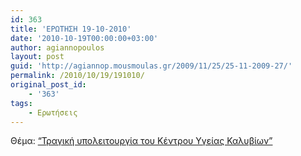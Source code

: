 ```yaml
---
id: 363
title: 'ΕΡΩΤΗΣΗ 19-10-2010'
date: '2010-10-19T00:00:00+03:00'
author: agiannopoulos
layout: post
guid: 'http://agiannop.mousmoulas.gr/2009/11/25/25-11-2009-27/'
permalink: /2010/10/19/191010/
original_post_id:
    - '363'
tags:
    - Ερωτήσεις
---
```


Θέμα: [“Τραγική υπολειτουργία του Κέντρου Υγείας Καλυβίων”](/wp-content/uploads/2009/11/19102010_kykalybion.pdf)